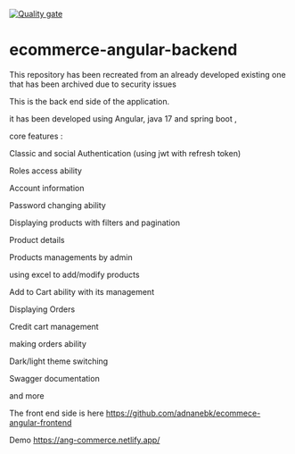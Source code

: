 [![Quality gate](https://sonarcloud.io/api/project_badges/quality_gate?project=adnanebk_ecommerce-angular-backend)](https://sonarcloud.io/summary/new_code?id=adnanebk_ecommerce-angular-backend)

# ecommerce-angular-backend

This repository has been recreated from an already developed existing one that has been archived due to security issues


This is the back end side of the application.

it has been developed using Angular, java 17 and spring boot  ,

core features :

Classic and social Authentication (using jwt with refresh token)

Roles access ability

Account information

Password changing ability

Displaying products with filters and pagination

Product details

Products managements by admin

using excel to add/modify products

Add to Cart ability with its management

Displaying Orders

Credit cart management

making orders ability

Dark/light theme switching

Swagger documentation

and more


The front end side is here https://github.com/adnanebk/ecommece-angular-frontend

Demo https://ang-commerce.netlify.app/
